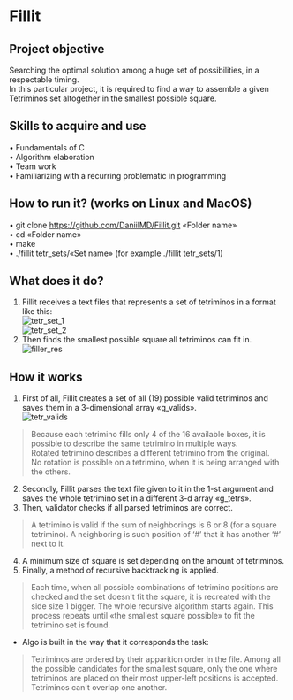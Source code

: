 # Fillit
## Project objective
  Searching the optimal solution among a huge set of possibilities, in a respectable timing.  
In this particular project, it is required to find a way to assemble a given Tetriminos set altogether in the smallest possible square.
## Skills to acquire and use
•	Fundamentals of C  
•	Algorithm elaboration  
•	Team work  
•	Familiarizing with a recurring problematic in programming  
## How to run it? (works on Linux and MacOS)
•	git clone https://github.com/DaniilMD/Fillit.git «Folder name»  
•	cd «Folder name»  
•	make  
•	./fillit tetr_sets/«Set name» (for example ./fillit tetr_sets/1)  

## What does it do?
1) Fillit receives a text files that represents a set of tetriminos in a format like this:  
![tetr_set_1](https://user-images.githubusercontent.com/48802453/89736151-fda69800-da6f-11ea-9dfa-7f66e9e555a0.png)  
![tetr_set_2](https://user-images.githubusercontent.com/48802453/89736108-be784700-da6f-11ea-9b79-f9ebc293e2e9.png)  
2) Then finds the smallest possible square all tetriminos can fit in.  
 ![filler_res](https://user-images.githubusercontent.com/48802453/89736213-6857d380-da70-11ea-9d07-50e82cb0d3fe.png)  
## How it works
1) First of all, Fillit creates a set of all (19) possible valid tetriminos and saves them in a 3-dimensional array «g_valids».  
![tetr_valids](https://user-images.githubusercontent.com/48802453/89736214-68f06a00-da70-11ea-808c-6b1c6226bc15.png)  
> Because each tetrimino fills only 4 of the 16 available boxes, it is possible to describe the same tetrimino in multiple ways.  
Rotated tetrimino describes a different tetrimino from the original.  
No rotation is possible on a tetrimino, when it is being arranged with the others.  
2) Secondly, Fillit parses the text file given to it in the 1-st argument and saves the whole tetrimino set in a different 3-d array «g_tetrs».  
3) Then, validator checks if all parsed tetriminos are correct.  
> A tetrimino is valid if the sum of neighborings is 6 or 8 (for a square tetrimino). A neighboring is such position of ‘#’ that it has another ‘#’ next to it.
4) A minimum size of square is set depending on the amount of tetriminos.  
5) Finally, a method of recursive backtracking is applied.  
> Each time, when all possible combinations of tetrimino positions are checked and the set doesn't fit the square, it is recreated with the side size 1 bigger. The whole recursive algorithm starts again. This process repeats until «the smallest square possible» to fit the tetrimino set is found.  
  
* Algo is built in the way that it corresponds the task:  
> Tetriminos are ordered by their apparition order in the file. Among all the possible candidates for the smallest square, only the one where tetriminos are placed on their most upper-left positions is accepted. Tetriminos can't overlap one another.  
